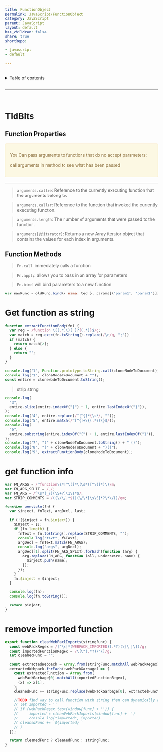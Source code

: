 ```yaml
---
title: FunctionObject
permalink: JavaScript/FunctionObject
category: JavaScript
parent: JavaScript
layout: default
has_children: false
share: true
shortRepo:

- javascript
- default

---
```


<br/>

<details markdown="block">                      
<summary>                      
Table of contents                      
</summary>                      
{: .text-delta }                      
1. TOC                      
{:toc}                      
</details>

<br/>

---

<br/>

# TidBits

## Function Properties

<div style="padding: 15px; border: 1px solid transparent; border-color: transparent; margin-bottom: 20px; border-radius: 4px; color: #8a6d3b;; background-color: #fcf8e3; border-color: #faebcc;">            
<p>
 You Can pass arguments to functions that do no accept parameters:
<br/><br/>
<span>
   call arguments in method to see what has been passed
</span>
</p>       
</div>

---

> `arguments.callee`: Reference to the currently executing function that the arguments belong to.

> `arguments.caller`: Reference to the function that invoked the currently executing function.

> `arguments.length`: The number of arguments that were passed to the function.

> `arguments[@@iterator]`: Returns a new Array iterator object that contains the values for each index in arguments.

## Function Methods

> `Fn.call`: immediately calls a function

> `Fn.apply`: allows you to pass in an array for parameters

> `Fn.bind`: will bind parameters to a new function

```javascript
var newFunc = oldFunc.bind({ name: ted }, params[("param1", "param2")]);
```

# Get function as string

```javascript
function extractFunctionBody(fn) {
  var reg = /function \((.*)\)[ ]?{(.*)}$/g;
  var match = reg.exec(fn.toString().replace(/\n/g, ";"));
  if (match) {
    return match[2];
  } else {
    return "";
  }
}
```

```javascript
console.log("1", Function.prototype.toString.call(cloneNodeToDocument));
console.log("2", cloneNodeToDocument + "");
const entire = cloneNodeToDocument.toString();
```

> strip string

```javascript
console.log(
  "3",
  entire.slice(entire.indexOf("{") + 1, entire.lastIndexOf("}")),
);
console.log("4", entire.replace(/^[^{]*{\s*/, ""));
console.log("5", entire.match(/^[^{]+\{(.*?)\}$/));
console.log(
  "6",
  entire.substring(entire.indexOf("{") + 1, entire.lastIndexOf("}")),
);
console.log("7", "(" + cloneNodeToDocument.toString() + ")()");
console.log("8", "(" + cloneNodeToDocument + ")()");
console.log("9", extractFunctionBody(cloneNodeToDocument));
```

# get function info

```javascript
var FN_ARGS = /^function\s*[^\(]*\(\s*([^\)]*)\)/m;
var FN_ARG_SPLIT = /,/;
var FN_ARG = /^\s*(_?)(\S+?)\1\s*$/;
var STRIP_COMMENTS = /((\/\/.*$)|(\/\*[\s\S]*?\*\/))/gm;

function annotate(fn) {
  var $inject, fnText, argDecl, last;

  if (!($inject = fn.$inject)) {
    $inject = [];
    if (fn.length) {
      fnText = fn.toString().replace(STRIP_COMMENTS, "");
      console.log("text", fnText);
      argDecl = fnText.match(FN_ARGS);
      console.log("args", argDecl);
      argDecl[1].split(FN_ARG_SPLIT).forEach(function (arg) {
        arg.replace(FN_ARG, function (all, underscore, name) {
          $inject.push(name);
        });
      });
    }
    fn.$inject = $inject;
  }

  console.log(fn);
  console.log(fn.toString());

  return $inject;
}
```

# remove imported function

```javascript
export function cleanWebPackImports(stringFunc) {
  const webPackRegex = /[^\s]*(WEBPACK_IMPORTED)(.*?)(\]\)|\])/g;
  const importedFunctionRegex = /\[\"(.*?)\"\]/g;
  let cleanedFunc = "";

  const extractedWebpack = Array.from(stringFunc.matchAll(webPackRegex));
  extractedWebpack.forEach((webPackGarbage) => {
    const extractedFunction = Array.from(
      webPackGarbage[0].matchAll(importedFunctionRegex),
      (x) => x[1],
    );
    cleanedFunc += stringFunc.replace(webPackGarbage[0], extractedFunction);

    //TODO find way to call function with string then can dynamically add used imports
    // let imported = ''
    // if (webPackRegex.test(window[func] + '')) {
    //     imported = cleanWebPackImports(window[func] + '')
    //     console.log("imported", imported)
    // cleanedFunc += `${imported} `
    // }
  });

  return cleanedFunc ? cleanedFunc : stringFunc;
}
```